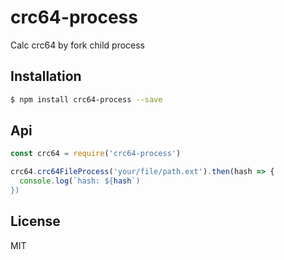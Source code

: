 # crc64-process

Calc crc64 by fork child process

## Installation

```sh
$ npm install crc64-process --save
```

## Api

```js
const crc64 = require('crc64-process')

crc64.crc64FileProcess('your/file/path.ext').then(hash => {
  console.log(`hash: ${hash`)
})
```

## License

MIT
